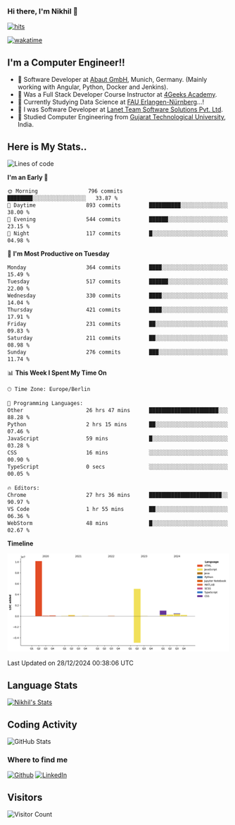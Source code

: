 ### Hi there, I'm Nikhil 👋

[![hits](https://hits.sh/github.com/silentsoft/hits.svg?color=2311cc)](https://hits.sh/github.com/silentsoft/hits/)

[![wakatime](https://wakatime.com/badge/user/369b6a3a-7953-4ff9-b7c7-be53d0a7ccc6.svg)](https://wakatime.com/@369b6a3a-7953-4ff9-b7c7-be53d0a7ccc6)

## I'm a  Computer Engineer!!

- 🌱 Software Developer at [Abaut GmbH](https://www.abaut.de/), Munich, Germany. (Mainly working with Angular, Python, Docker and Jenkins).
- 🌱 Was a Full Stack Developer Course Instructor at [4Geeks Academy](https://4geeks.com/).
- 🌱 Currently Studying Data Science at [FAU Erlangen-Nürnberg](https://www.fau.de/)...!
- 🌱 I was Software Developer at [Lanet Team Software Solutions Pvt. Ltd](https://lanetteam.com/).
- 🌱 Studied Computer Engineering from [Gujarat Technological University](https://www.gtu.ac.in/), India.

<h2>Here is My Stats..</h2>

<!--START_SECTION:waka-->
![Lines of code](https://img.shields.io/badge/From%20Hello%20World%20I%27ve%20Written-17.5%20million%20lines%20of%20code-blue)

**I'm an Early 🐤** 

```text
🌞 Morning                796 commits         ████████░░░░░░░░░░░░░░░░░   33.87 % 
🌆 Daytime                893 commits         ██████████░░░░░░░░░░░░░░░   38.00 % 
🌃 Evening                544 commits         ██████░░░░░░░░░░░░░░░░░░░   23.15 % 
🌙 Night                  117 commits         █░░░░░░░░░░░░░░░░░░░░░░░░   04.98 % 
```
📅 **I'm Most Productive on Tuesday** 

```text
Monday                   364 commits         ████░░░░░░░░░░░░░░░░░░░░░   15.49 % 
Tuesday                  517 commits         ██████░░░░░░░░░░░░░░░░░░░   22.00 % 
Wednesday                330 commits         ████░░░░░░░░░░░░░░░░░░░░░   14.04 % 
Thursday                 421 commits         ████░░░░░░░░░░░░░░░░░░░░░   17.91 % 
Friday                   231 commits         ██░░░░░░░░░░░░░░░░░░░░░░░   09.83 % 
Saturday                 211 commits         ██░░░░░░░░░░░░░░░░░░░░░░░   08.98 % 
Sunday                   276 commits         ███░░░░░░░░░░░░░░░░░░░░░░   11.74 % 
```


📊 **This Week I Spent My Time On** 

```text
🕑︎ Time Zone: Europe/Berlin

💬 Programming Languages: 
Other                    26 hrs 47 mins      ██████████████████████░░░   88.28 % 
Python                   2 hrs 15 mins       ██░░░░░░░░░░░░░░░░░░░░░░░   07.46 % 
JavaScript               59 mins             █░░░░░░░░░░░░░░░░░░░░░░░░   03.28 % 
CSS                      16 mins             ░░░░░░░░░░░░░░░░░░░░░░░░░   00.90 % 
TypeScript               0 secs              ░░░░░░░░░░░░░░░░░░░░░░░░░   00.05 % 

🔥 Editors: 
Chrome                   27 hrs 36 mins      ███████████████████████░░   90.97 % 
VS Code                  1 hr 55 mins        ██░░░░░░░░░░░░░░░░░░░░░░░   06.36 % 
WebStorm                 48 mins             █░░░░░░░░░░░░░░░░░░░░░░░░   02.67 % 
```

**Timeline**

![Lines of Code chart](https://raw.githubusercontent.com/nikhilmaguwala/nikhilmaguwala/main/assets/bar_graph.png)


 Last Updated on 28/12/2024 00:38:06 UTC
<!--END_SECTION:waka-->

<h2>Language Stats</h2>

[![Nikhil's Stats](https://github-readme-stats.vercel.app/api/wakatime?username=nikhilmaguwala&layout=compact&title=Stats)](https://github.com/nikhilmaguwala)


<h2>Coding Activity</h2>

<p><img src="https://wakatime.com/share/@nikhilmaguwala/7dd532b8-3e5e-4c26-8c46-68cc27712a92.svg" alt="GitHub Stats"></p>

<h3>Where to find me</h3>
<p>
    <a href="https://github.com/nikhilmaguwala" target="_blank"><img alt="Github" src="https://img.shields.io/badge/GitHub-%2312100E.svg?&style=for-the-badge&logo=Github&logoColor=white" /></a>
    <a href="https://www.linkedin.com/in/nikhil-maguwala" target="_blank"><img alt="LinkedIn" src="https://img.shields.io/badge/linkedin-%230077B5.svg?&style=for-the-badge&logo=linkedin&logoColor=white" /></a> 
</p>


<h2>Visitors</h2>

![Visitor Count](https://profile-counter.glitch.me/nikhilmaguwala/count.svg)

[website]: https://nikhilmaguwala.github.io/
[instagram]: https://www.instagram.com/nikhil_maguwala/
[linkedin]: https://www.linkedin.com/in/nikhil-maguwala/

